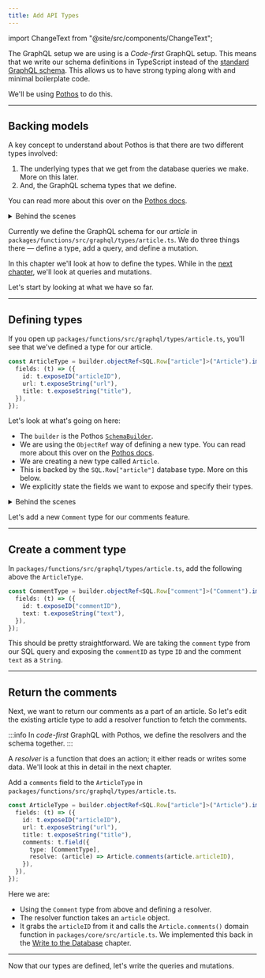 ```yaml
---
title: Add API Types
---
```


import ChangeText from "@site/src/components/ChangeText";

The GraphQL setup we are using is a _Code-first_ GraphQL setup. This means that we write our schema definitions in TypeScript instead of the [standard GraphQL schema](https://graphql.org/learn/schema/). This allows us to have strong typing along with and minimal boilerplate code.

We'll be using [Pothos](https://pothos-graphql.dev/) to do this.

---

## Backing models

A key concept to understand about Pothos is that there are two different types involved:

1. The underlying types that we get from the database queries we make. More on this later.
2. And, the GraphQL schema types that we define.

You can read more about this over on the [Pothos docs](https://pothos-graphql.dev/docs/guide/schema-builder#backing-models).

<details>
<summary>Behind the scenes</summary>

In the last chapter, we looked at how our GraphQL setup is wired up.

If you recall, we build our GraphQL schema in Pothos using a [`SchemaBuilder`](https://pothos-graphql.dev/docs/guide/schema-builder). These GraphQL types are stored in `packages/functions/src/graphql/types/`.

</details>

Currently we define the GraphQL schema for our _article_ in `packages/functions/src/graphql/types/article.ts`. We do three things there — define a type, add a query, and define a mutation.

In this chapter we'll look at how to define the types. While in the [next chapter](queries-and-mutations.md), we'll look at queries and mutations.

Let's start by looking at what we have so far.

---

## Defining types

If you open up `packages/functions/src/graphql/types/article.ts`, you'll see that we've defined a type for our article.

```ts title="packages/functions/src/graphql/types/article.ts"
const ArticleType = builder.objectRef<SQL.Row["article"]>("Article").implement({
  fields: (t) => ({
    id: t.exposeID("articleID"),
    url: t.exposeString("url"),
    title: t.exposeString("title"),
  }),
});
```

Let's look at what's going on here:

- The `builder` is the Pothos [`SchemaBuilder`](https://pothos-graphql.dev/docs/guide/schema-builder).
- We are using the `ObjectRef` way of defining a new type. You can read more about this over on the [Pothos docs](https://pothos-graphql.dev/docs/guide/objects#using-refs).
- We are creating a new type called `Article`.
- This is backed by the `SQL.Row["article"]` database type. More on this below.
- We explicitly state the fields we want to expose and specify their types.

<details>
<summary>Behind the scenes</summary>

The `SQL.Row["article"]` is the type for our `article` table. This is defined in `packages/core/src/sql.ts`.

```ts title="packages/core/src/sql.ts"
export type Row = {
  [Key in keyof Database]: Selectable<Database[Key]>;
};
```

Where the `Database[Key]` is coming from `packages/core/src/sql.generated.ts`, and each key is the type for each table.

The types in `packages/core/src/sql.generated.ts` are auto-generated when we run our migrations. We talked about this back in the [Write to the Database](write-to-the-database.md) chapter.

</details>

Let's add a new `Comment` type for our comments feature.

---

## Create a comment type

<ChangeText>

In `packages/functions/src/graphql/types/article.ts`, add the following above the `ArticleType`.

</ChangeText>

```ts title="packages/functions/src/graphql/types/article.ts"
const CommentType = builder.objectRef<SQL.Row["comment"]>("Comment").implement({
  fields: (t) => ({
    id: t.exposeID("commentID"),
    text: t.exposeString("text"),
  }),
});
```

This should be pretty straightforward. We are taking the `comment` type from our SQL query and exposing the `commentID` as type `ID` and the comment `text` as a `String`.

---

## Return the comments

Next, we want to return our comments as a part of an article. So let's edit the existing article type to add a resolver function to fetch the comments.

:::info
In _code-first_ GraphQL with Pothos, we define the resolvers and the schema together.
:::

A _resolver_ is a function that does an action; it either reads or writes some data. We'll look at this in detail in the next chapter.

<ChangeText>

Add a `comments` field to the `ArticleType` in `packages/functions/src/graphql/types/article.ts`.

</ChangeText>

```ts {6-9} title="packages/functions/src/graphql/types/article.ts"
const ArticleType = builder.objectRef<SQL.Row["article"]>("Article").implement({
  fields: (t) => ({
    id: t.exposeID("articleID"),
    url: t.exposeString("url"),
    title: t.exposeString("title"),
    comments: t.field({
      type: [CommentType],
      resolve: (article) => Article.comments(article.articleID),
    }),
  }),
});
```

Here we are:

- Using the `Comment` type from above and defining a resolver.
- The resolver function takes an `article` object.
- It grabs the `articleID` from it and calls the `Article.comments()` domain function in `packages/core/src/article.ts`. We implemented this back in the [Write to the Database](write-to-the-database.md) chapter.

---

Now that our types are defined, let's write the queries and mutations.

